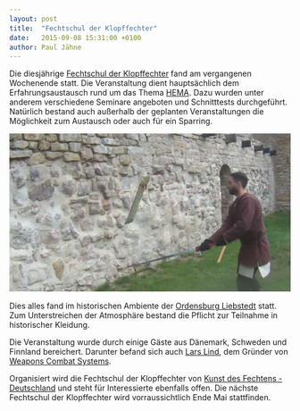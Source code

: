 ```yaml
---
layout: post
title:  "Fechtschul der Klopffechter"
date:   2015-09-08 15:31:00 +0100
author: Paul Jähne
---
```


Die diesjährige [Fechtschul der Klopffechter](http://fechtschul.de) fand am vergangenen Wochenende statt. Die Veranstaltung dient hauptsächlich dem Erfahrungsaustausch rund um das Thema [HEMA](http://de.wikipedia.org/wiki/Historische_Kampfk%C3%BCnste_Europas). Dazu wurden unter anderem verschiedene Seminare angeboten und Schnitttests durchgeführt. Natürlich bestand auch außerhalb der geplanten Veranstaltungen die Möglichkeit zum Austausch oder auch für ein Sparring.

![Schnitttest Matte](/images/2015-09-08-fechtschul-schnitttest-matte.jpg)

Dies alles fand im historischen Ambiente der [Ordensburg Liebstedt](http://www.ordensburg-liebstedt.de/) statt. Zum Unterstreichen der Atmosphäre bestand die Pflicht zur Teilnahme in historischer Kleidung.

Die Veranstaltung wurde durch einige Gäste aus Dänemark, Schweden und Finnland bereichert. Darunter befand sich auch [Lars Lind](http://www.weaponscombat.eu/wc/pages/public/instructorsShow.php?newsId=38), dem Gründer von [Weapons Combat Systems](http://www.weaponscombat.eu/wc/pages/public/).

Organisiert wird die Fechtschul der Klopffechter von [Kunst des Fechtens - Deutschland](http://www.historical-weapons-combat.de/index.php/kunst-des-fechtens-deutschland.html) und steht für Interessierte ebenfalls offen. Die nächste Fechtschul der Klopffechter wird vorraussichtlich Ende Mai stattfinden.

